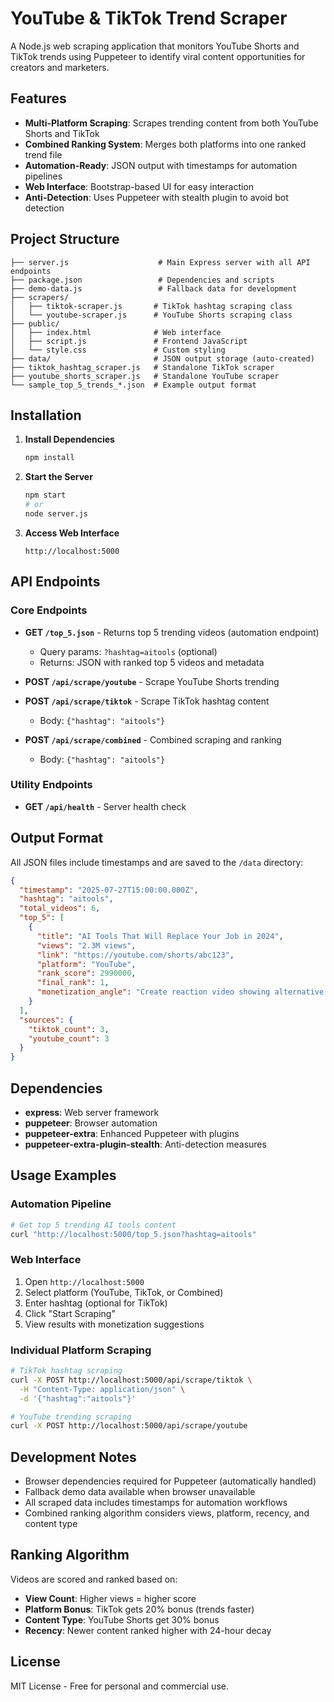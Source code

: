 # YouTube & TikTok Trend Scraper

A Node.js web scraping application that monitors YouTube Shorts and TikTok trends using Puppeteer to identify viral content opportunities for creators and marketers.

## Features

- **Multi-Platform Scraping**: Scrapes trending content from both YouTube Shorts and TikTok
- **Combined Ranking System**: Merges both platforms into one ranked trend file
- **Automation-Ready**: JSON output with timestamps for automation pipelines
- **Web Interface**: Bootstrap-based UI for easy interaction
- **Anti-Detection**: Uses Puppeteer with stealth plugin to avoid bot detection

## Project Structure

```
├── server.js                    # Main Express server with all API endpoints
├── package.json                 # Dependencies and scripts
├── demo-data.js                 # Fallback data for development
├── scrapers/
│   ├── tiktok-scraper.js       # TikTok hashtag scraping class
│   └── youtube-scraper.js      # YouTube Shorts scraping class
├── public/
│   ├── index.html              # Web interface
│   ├── script.js               # Frontend JavaScript
│   └── style.css               # Custom styling
├── data/                       # JSON output storage (auto-created)
├── tiktok_hashtag_scraper.js   # Standalone TikTok scraper
├── youtube_shorts_scraper.js   # Standalone YouTube scraper
└── sample_top_5_trends_*.json  # Example output format

```

## Installation

1. **Install Dependencies**
   ```bash
   npm install
   ```

2. **Start the Server**
   ```bash
   npm start
   # or
   node server.js
   ```

3. **Access Web Interface**
   ```
   http://localhost:5000
   ```

## API Endpoints

### Core Endpoints

- **GET `/top_5.json`** - Returns top 5 trending videos (automation endpoint)
  - Query params: `?hashtag=aitools` (optional)
  - Returns: JSON with ranked top 5 videos and metadata

- **POST `/api/scrape/youtube`** - Scrape YouTube Shorts trending
- **POST `/api/scrape/tiktok`** - Scrape TikTok hashtag content
  - Body: `{"hashtag": "aitools"}`
- **POST `/api/scrape/combined`** - Combined scraping and ranking
  - Body: `{"hashtag": "aitools"}`

### Utility Endpoints

- **GET `/api/health`** - Server health check

## Output Format

All JSON files include timestamps and are saved to the `/data` directory:

```json
{
  "timestamp": "2025-07-27T15:00:00.000Z",
  "hashtag": "aitools", 
  "total_videos": 6,
  "top_5": [
    {
      "title": "AI Tools That Will Replace Your Job in 2024",
      "views": "2.3M views",
      "link": "https://youtube.com/shorts/abc123",
      "platform": "YouTube",
      "rank_score": 2990000,
      "final_rank": 1,
      "monetization_angle": "Create reaction video showing alternative AI tools"
    }
  ],
  "sources": {
    "tiktok_count": 3,
    "youtube_count": 3
  }
}
```

## Dependencies

- **express**: Web server framework
- **puppeteer**: Browser automation
- **puppeteer-extra**: Enhanced Puppeteer with plugins
- **puppeteer-extra-plugin-stealth**: Anti-detection measures

## Usage Examples

### Automation Pipeline
```bash
# Get top 5 trending AI tools content
curl "http://localhost:5000/top_5.json?hashtag=aitools"
```

### Web Interface
1. Open `http://localhost:5000`
2. Select platform (YouTube, TikTok, or Combined)
3. Enter hashtag (optional for TikTok)
4. Click "Start Scraping"
5. View results with monetization suggestions

### Individual Platform Scraping
```bash
# TikTok hashtag scraping
curl -X POST http://localhost:5000/api/scrape/tiktok \
  -H "Content-Type: application/json" \
  -d '{"hashtag":"aitools"}'

# YouTube trending scraping  
curl -X POST http://localhost:5000/api/scrape/youtube
```

## Development Notes

- Browser dependencies required for Puppeteer (automatically handled)
- Fallback demo data available when browser unavailable
- All scraped data includes timestamps for automation workflows
- Combined ranking algorithm considers views, platform, recency, and content type

## Ranking Algorithm

Videos are scored and ranked based on:
- **View Count**: Higher views = higher score
- **Platform Bonus**: TikTok gets 20% bonus (trends faster)
- **Content Type**: YouTube Shorts get 30% bonus
- **Recency**: Newer content ranked higher with 24-hour decay

## License

MIT License - Free for personal and commercial use.